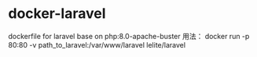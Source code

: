# docker-laravel
dockerfile for laravel base on php:8.0-apache-buster
用法：
docker run -p 80:80 -v path_to_laravel:/var/www/laravel lelite/laravel
